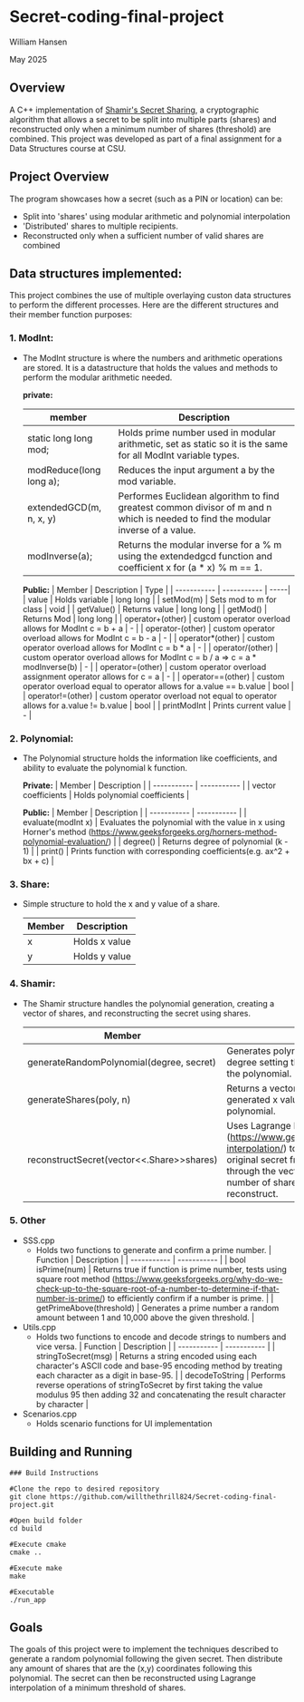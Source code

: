# **Secret-coding-final-project**

William Hansen

May 2025

## **Overview**

A C++ implementation of [Shamir's Secret Sharing](https://en.wikipedia.org/wiki/Shamir%27s_secret_sharing), a cryptographic algorithm that allows a secret to be split into multiple parts (shares) and reconstructed only when a minimum number of shares (threshold) are combined. This project was developed as part of a final assignment for a Data Structures course at CSU.

## **Project Overview**

The program showcases how a secret (such as a PIN or location) can be:
- Split into 'shares' using modular arithmetic and polynomial interpolation
- 'Distributed' shares to multiple recipients.
- Reconstructed only when a sufficient number of valid shares are combined

## **Data structures implemented:**
This project combines the use of multiple overlaying custon data structures to perform the different processes. Here are the different structures and their member function purposes:

### **1. ModInt:**
 * The ModInt structure is where the numbers and arithmetic operations are stored. It is a datastructure that holds the values and methods to perform the modular arithmetic needed.
 
   **private:**

    | member      | Description |
    | ----------- | ----------- |
    | static long long mod;    | Holds prime number used in modular arithmetic, set as static so it is the same for all ModInt variable types.       |
    | modReduce(long long a);   | Reduces the input argument a by the mod variable.        |
    | extendedGCD(m, n, x, y)    | Performes Euclidean algorithm to find greatest common divisor of m and n which is needed to find the modular inverse of a value.   |
    | modInverse(a);   | Returns the modular inverse for a % m using the extendedgcd function and coefficient x for (a * x) % m == 1.        |

   **Public:**
    | Member             | Description | Type |
    | -----------        | ----------- | -----|
    |  value             | Holds variable       | long long |
    |  setMod(m)         | Sets mod to m for class | void |
    |  getValue()        | Returns value           | long long |
    |  getMod()          | Returns Mod             | long long |
    |  operator+(other)  | custom operator overload allows for ModInt c = b + a | - |
    |  operator-(other)  | custom operator overload allows for ModInt c = b - a | - |
    |  operator*(other)  | custom operator overload allows for ModInt c = b * a | - |
    |  operator/(other)  | custom operator overload allows for ModInt c = b / a => c = a * modInverse(b) | - |
    |  operator=(other)  | custom operator overload assignment operator allows for c = a | - |
    |  operator==(other) | custom operator overload equal to operator allows for a.value == b.value | bool |
    |  operator!=(other) | custom operator overload not equal to operator allows for a.value != b.value | bool |
    |  printModInt       | Prints current value | - |

### **2. Polynomial:**
 * The Polynomial structure holds the information like coefficients, and ability to evaluate the polynomial k function.

   **Private:**
    | Member             | Description | 
    | -----------        | ----------- | 
    |  vector<modInt> coefficients  | Holds polynomial coefficients       |
 
   **Public:**
    | Member             | Description | 
    | -----------        | ----------- | 
    |  evaluate(modInt x)  | Evaluates the polynomial with the value in x using Horner's method (https://www.geeksforgeeks.org/horners-method-polynomial-evaluation/)       |
    | degree()             | Returns degree of polynomial (k - 1) | 
    | print()  | Prints function with corresponding coefficients(e.g. ax^2 + bx + c)       |

### **3. Share:**
 * Simple structure to hold the x and y value of a share.

    | Member             | Description | 
    | -----------        | ----------- | 
    |  x  | Holds x value      |
    |  y  | Holds y value       |
 

### **4. Shamir:**
 * The Shamir structure handles the polynomial generation, creating a vector of shares, and reconstructing the secret using shares.

    | Member             | Description | 
    | -----------        | ----------- | 
    |  generateRandomPolynomial(degree, secret)  | Generates polynomial object of the given degree setting the secret as the intercept in the polynomial.       |
    |  generateShares(poly, n) | Returns a vector of shares with randomly generated x values evaluated with the given polynomial.      |
    |  reconstructSecret(vector<<.Share>>shares) | Uses Lagrange Interpolation (https://www.geeksforgeeks.org/lagranges-interpolation/) to reconstruct/find the original secret from the points passed in through the vector. Requires at least k number of shares to successfully reconstruct. |

### **5. Other**
 * SSS.cpp
    * Holds two functions to generate and confirm a prime number.
        | Function             | Description | 
        | -----------        | ----------- |
        | bool isPrime(num) | Returns true if function is prime number, tests using square root method (https://www.geeksforgeeks.org/why-do-we-check-up-to-the-square-root-of-a-number-to-determine-if-that-number-is-prime/) to efficiently confirm if a number is prime. | 
        | getPrimeAbove(threshold) | Generates a prime number a random amount between 1 and 10,000 above the given threshold. |
 * Utils.cpp
    * Holds two functions to encode and decode strings to numbers and vice versa.
        | Function             | Description | 
        | -----------        | ----------- |
        | stringToSecret(msg) | Returns a string encoded using each character's ASCII code and base-95 encoding method by treating each character as a digit in base-95. | 
        | decodeToString | Performs reverse operations of stringToSecret by first taking the value modulus 95 then adding 32 and concatenating the result character by character |
 * Scenarios.cpp 
   * Holds scenario functions for UI implementation

## Building and Running
```
### Build Instructions 

#Clone the repo to desired repository
git clone https://github.com/willthethrill824/Secret-coding-final-project.git

#Open build folder
cd build

#Execute cmake
cmake ..

#Execute make
make

#Executable
./run_app

```

## Goals
The goals of this project were to implement the techniques described to generate a random polynomial following the given secret. Then distribute any amount of shares that are the (x,y) coordinates following this polynomial. The secret can then be reconstructed using Lagrange interpolation of a minimum threshold of shares. 


